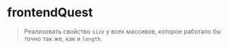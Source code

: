 # frontendQuest


> Реализовать свойство `size`  у всех массивов,
> которое работало бы точно так же, как и `length`.
